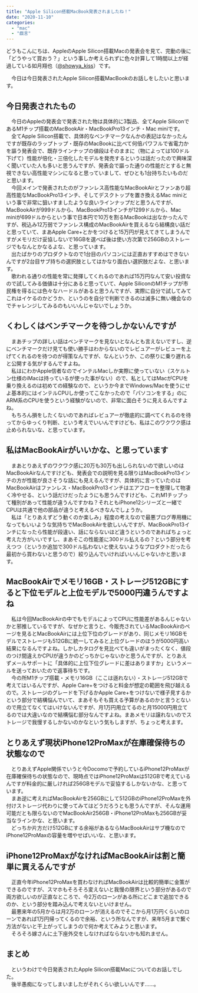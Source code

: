 ```yaml
---
title: "Apple Silicon搭載MacBook発表されましたね！"
date: "2020-11-10"
categories: 
  - "mac"
  - "戯言"
---
```


どうもこんにちは、AppleのApple Silicon搭載Macの発表会を見て、完動の後に「どうやって買おう？」という事しか考えられずに色々計算して1時間以上が経過している如月翔也（[@showya\_kiss](http://twitter.com/showya_kiss)）です。  
  
　今日は今日発表されたApple Silicon搭載MacBookのお話しをしたいと思います。  

## 今日発表されたもの

　今日のAppleの発表会で発表された物は具体的に3製品、全てApple SiliconであるM1チップ搭載のMacBookAir・MacBookPro13インチ・Mac miniです。  
　全てApple Silicon搭載で、具体的なベンチマークなんかの表記はなかったんですが既存のラップトップ・既存のMacBookに比べて何倍パワフルで省電力かを謳う発表会で、既存ラインナップの値段はそのままに（物によっては100ドル下げて）性能が倍化・三倍化したモデルを発売するというは話だったので興味深く聞いていた人も多いと思うんですが、発表会で謳った通りの性能だとすると無視できない高性能マシンになると思っていまして、ぜひとも1台持ちたいものだと思います。  
　今回メインで発表されたのがファンレス高性能なMacBookAirとファンあり超高性能なMacBookPro13インチ、そしてデスクトップを置き換えるMac miniという事で非常に狙いすましたような良いラインナップだと思うんですが、MacBookAirが999ドルから、MacBookPro13インチが1299ドルから、Mac miniが699ドルからという事で日本円で10万を割るMacBookは出なかったんですが、税込み12万弱でファンレス構成のMacBookAirを買えるなら結構良い話だと思っていて、まあApple Care+とかをつけると15万円が見えてきてしまうんですがメモリだけ妥協しないで16GBを選べば後は使い方次第で256GBのストレージでもなんとかなるよな、と思っています。  
　出たばかりのプロダクトなので1台目のパソコンには正直おすすめはできないんですが2台目サブ持ちの選択肢としてはかなり面白い選択肢だよな、と思います。  
　歌われる通りの性能を常に発揮してくれるのであれば15万円なんて安い投資なので試してみる価値は十分にあると思っていて、Apple SiliconのM1チップが市民権を得るには色々なハードルがあると思うんですが、実際に自分で試してみてこれはイケるのかどうか、というのを自分で判断できるのは滅多に無い機会なのでチャレンジしてみるのもいいんじゃないでしょうか。  

## くわしくはベンチマークを待つしかないんですが

　まあチップの詳しい話はベンチマークを見ないとなんとも言えないですし、逆にベンチマークだけ見ても使い勝手はわからないのでレビュアーがレビューを上げてくれるのを待つのが得策なんですが、なんというか、この祭りに乗り遅れると公開する気がするんですよね。  
　私はにわかApple信者なのでインテルMacしか実際に使っていない（スケルトン仕様のiMacは持っているが使った事がない）ので、私としてはMacがCPUを乗り換えるのは初めての経験なので、というか今までWindows/Macを使うにせよ基本的にはインテルCPUしか使ってこなかったので「パソコンをする」のにARM系のCPUを使うという経験がないので、非常に面白そうに見えるんですよね。  
　もちろん損をしたくないのであればレビュアーが徹底的に調べてくれるのを待ってからゆっくり判断、という考えでいいんですけども、私はこのワクワク感は止められないな、と思っています。  

## 私はMacBookAirがいいかな、と思っています

　まあとりあえずのワクワク感に20万も30万も出しられないので欲しいのはMacBookAirなんですけども、発表会での説明を見る限りはMacBookPro13インチの方が性能が良さそうな話にも見えるんですが、具体的に言っていたのはMacBookAirはファンレス・MacBookPro13インチはエアフローを整理して物凄く冷やせる、という話だけだったようにも思うんですけども、これM1チップって種別があって性能が違うんですかね？それともiPhone12シリーズと一緒でCPUは共通で他の部品が違うと考えるべきなんでしょうか。  
　私は「とりあえずどう動くのか楽しみ」程度の考えなので最悪ブログ専用機になってもいいような気持ちでMacBookAirを欲しいんですが、MacBookPro13インチになったら性能が段違い、話にならないほど違うというのであればちょっと考えた方がいいですし、まあそこの性能差に300ドル払えるの？という部分を考えつつ（というか追加で300ドル払わないと使えないようなプロダクトだったら最初から買わないと思うので）絞り込んでいければいいんじゃないかと思います。  

## MacBookAirでメモリ16GB・ストレージ512GBにすると下位モデルと上位モデルで5000円違うんですよね

　私は今回MacBookAirの中でもモデルによってCPUに性能差があるんじゃないかと邪推しているですが、なぜかと言うと、今販売されているMacBookAirのページを見るとMacBookAirには上位下位のグレードがあり、同じメモリ16GBモデルでストレージも512GBに統一してみると上位グレードのほうが5000円高い結果になるんですよね。しかしカタログを見比べても違いがまったくなく、値段のつけ間違えかCPUが違うかのどっちかじゃないかと思うんですが、とりあえずメールサポートに「具体的に上位下位グレードに差はありますか」というメールを送っておいたので返事待ちです。  
　今の所M1チップ搭載・メモリ16GB（ここは遜れない）・ストレージ512GBで考えてはいるんですが、Apple Care+をつけると料金が想定の範囲を飛び越えるので。ストレージのグレードを下げるかApple Care+をつけないで様子見するかという部分で結構悩んでいて、まあそもそも買える予算があるのかと言うとないので用立てなくてはいけないんですが、月1万円用立てるのと月15000円用立てるのでは大違いなので結構悩む部分なんですよね。まあメモリは譲れないのでストレージで我慢するしかないのかなという気もしますが、ちょっと考えます。  

## とりあえず現状iPhone12ProMaxが在庫確保待ちの状態なので

　とりあえずApple関係でいうと今Docomoで予約しているiPhone12ProMaxが在庫確保待ちの状態なので、現時点ではiPhone12ProMaxは512GBで考えているんですが料金的に厳しければ256GBモデルで妥協するしかないかな、と思っています。  
　まあ逆に考えればMacBookAirを256GBにして512GBのiPhone12ProMaxを外付けストレージ代わりに使ってみてはどうだろうとも思うんですが、そんな運用可能だとも限らないのでMacBookAir256GB・iPhone12ProMaxも256GBが妥当なラインかな、と思います。  
　どっちか片方だけ512GBにする余裕があるならMacBookAirはサブ機なのでiPhone12ProMaxの容量を増やせばいいな、と思います。  

## iPhone12ProMaxがなければMacBookAirは割と簡単に買えるんですが

　正直今年iPhone12ProMaxを買わなければMacBookAirは比較的簡単に金策ができるのですが、スマホもそろそろ変えないと我慢の限界という部分があるので両方欲しいのが正直なところで、今2万のローンがある所にどこまで追加できるのか、という部分を踏み込んで考えないといけません。  
　最悪来年の5月からは月2万のローンが消えるのでそこから月1万円くらいのローンであれば1万円帰ってくるので余裕、という所なんですが、来年5月まで繋ぐ方法がないと干上がってしまうので何か考えてみようと思います。  
　そろそろ嫁さんに土下座外交をしなければならないかも知れません。  

## まとめ

　というわけで今日発表されたApple Silicon搭載Macについてのお話しでした。  
　後半愚痴になってしまいましたがそれくらい欲しいんです……。
